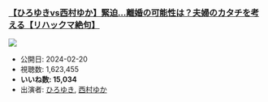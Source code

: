 ### [【ひろゆきvs西村ゆか】緊迫…離婚の可能性は？夫婦のカタチを考える【リハックマ絶句】](https://www.youtube.com/watch?v=4G8qsbpfLNo)
[![](https://img.youtube.com/vi/4G8qsbpfLNo/sddefault.jpg)](https://www.youtube.com/watch?v=4G8qsbpfLNo)
-   公開日: 2024-02-20
-   視聴数: 1,623,455
-   **いいね数: 15,034**
-   出演者: [ひろゆき](/rehacq_fan/people/ひろゆき "wikilink"), [西村ゆか](/rehacq_fan/people/西村ゆか "wikilink")
